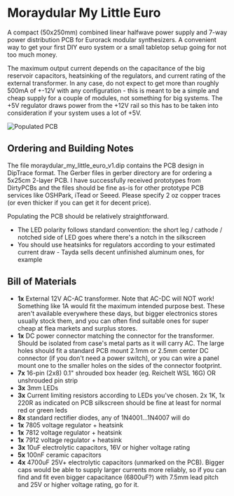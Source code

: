 # Moraydular My Little Euro #

A compact (50x250mm) combined linear halfwave power supply and 7-way power distribution PCB for Eurorack modular synthesizers. A convenient way to get your first DIY euro system or a small tabletop setup going for not too much money.

The maximum output current depends on the capacitance of the big reservoir capacitors, heatsinking of the regulators, and current rating of the external transformer. In any case, do not expect to get more than roughly 500mA of +-12V with any configuration - this is meant to be a simple and cheap supply for a couple of modules, not something for big systems. The +5V regulator draws power from the +12V rail so this has to be taken into consideration if your system uses a lot of +5V.

![Populated PCB](http://vae.fi/moraydular/my_little_euro_v1.jpg)

## Ordering and Building Notes ##

The file moraydular\_my\_little\_euro\_v1.dip contains the PCB design in DipTrace format. The Gerber files in gerber directory are for ordering a 5x25cm 2-layer PCB. I have successfully received prototypes from DirtyPCBs and the files should be fine as-is for other prototype PCB services like OSHPark, iTead or Seeed. Please specify 2 oz copper traces (or even thicker if you can get it for decent price).

Populating the PCB should be relatively straightforward. 

 * The LED polarity follows standard convention: the short leg / cathode / notched side of LED goes where there's a notch in the silkscreen
 * You should use heatsinks for regulators according to your estimated current draw - Tayda sells decent unfinished aluminum ones, for example

## Bill of Materials ##

 * **1x** External 12V AC-AC transformer. Note that AC-DC will NOT work! Something like 1A would fit the maximum intended purpose best. These aren't available everywhere these days, but bigger electronics stores usually stock them, and you can often find suitable ones for super cheap at flea markets and surplus stores.
 * **1x** DC power connector matching the connector for the transformer. Should be isolated from case's metal parts as it will carry AC. The large holes should fit a standard PCB mount 2.1mm or 2.5mm center DC connector (if you don't need a power switch), or you can wire a panel mount one to the smaller holes on the sides of the connector footprint.
 * **7x** 16-pin (2x8) 0.1" shrouded box header (eg. Reichelt WSL 16G) OR unshrouded pin strip
 * **3x** 3mm LEDs
 * **3x** Current limiting resistors according to LEDs you've chosen. 2x 1K, 1x 220R as indicated on PCB silkscreen should be fine at least for normal red or green leds
 * **8x** standard rectifier diodes, any of 1N4001...1N4007 will do
 * **1x** 7805 voltage regulator + heatsink
 * **1x** 7812 voltage regulator + heatsink
 * **1x** 7912 voltage regulator + heatsink
 * **3x** 10uF electrolytic capacitors, 16V or higher voltage rating
 * **5x** 100nF ceramic capacitors
 * **4x** 4700uF 25V+ electrolytic capacitors (unmarked on the PCB). Bigger caps would be able to supply larger currents more reliably, so if you can find and fit even bigger capacitance (6800uF?) with 7.5mm lead pitch and 25V or higher voltage rating, go for it.
